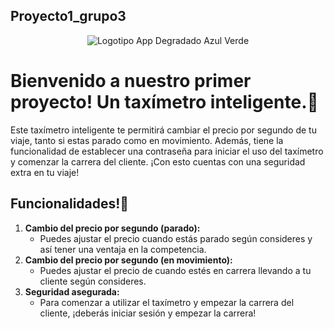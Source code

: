 ## Proyecto1_grupo3
<div style="text-align: center;">
  <img src="https://github.com/AI-School-F5-P3/Grupo3_taxi/assets/150898218/63b938ce-ced5-49dd-9fb3-98c3e01184b0" alt="Logotipo App Degradado Azul Verde">
</div>

# Bienvenido a nuestro primer proyecto! Un taxímetro inteligente.🚕
Este taxímetro inteligente te permitirá cambiar el precio por segundo de tu viaje, tanto si estas parado como en movimiento. Además, tiene la funcionalidad de establecer una contraseña para iniciar el uso del taxímetro y comenzar la carrera del cliente. ¡Con esto cuentas con una seguridad extra en tu viaje!

## Funcionalidades!📱
1. **Cambio del precio por segundo (parado):**
    - Puedes ajustar el precio cuando estás parado según consideres y así tener una ventaja en la competencia. 
2. **Cambio del precio por segundo (en movimiento):**
    - Puedes ajustar el precio de cuando estés en carrera llevando a tu cliente según consideres.
3. **Seguridad asegurada:**
    - Para comenzar a utilizar el taxímetro y empezar la carrera del cliente, ¡deberás iniciar sesión y empezar la carrera!

